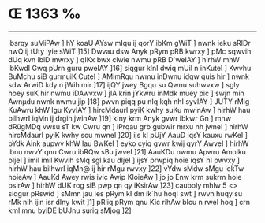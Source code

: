 # Œ 1363 ‰
---
ibsrqy suMiPAw ] hY koaU AYsw mIqu ij qorY ibKm gWiT ] nwnk ieku sRIDr
nwQ ij tUty lyie sWiT ]15] Dwvau dsw Anyk pRym pRB kwrxy ] pMc
sqwvih dUq kvn ibiD mwrxy ] qIKx bwx clwie nwmu pRB D´weIAY ]
hirhW mhW ibKwdI Gwq pUrn guru pweIAY ]16] siqgur kInI dwiq mUil n
inKuteI ] Kwvhu BuMchu siB gurmuiK CuteI ] AMimRqu nwmu inDwnu idqw quis
hir ] nwnk sdw ArwiD kdy n jWih mir ]17] ijQY jwey Bgqu su Qwnu
suhwvxw ] sgly hoey suK hir nwmu iDAwvxw ] jIA krin jYkwru inMdk muey
pic ] swjn min Awnµdu nwnk nwmu jip ]18] pwvn piqq pu nIq kqh
nhI syvIAY ] JUTY rMig KuAwru khW lgu KyvIAY ] hircMdaurI pyiK kwhy suKu
mwinAw ] hirhW hau bilhwrI iqMn ij drgih jwinAw ]19] kIny krm
Anyk gvwr ibkwr Gn ] mhw dRügMDq vwsu sT kw Cwru qn ] iPrqau grb
gubwir mrxu nh jwneI ] hirhW hircMdaurI pyiK kwhy scu mwneI ]20]
ijs kI pUjY AauD iqsY kauxu rwKeI ] bYdk Aink aupwv khW lau BwKeI
] eyko cyiq gvwr kwij qyrY AwveI ] hirhW ibnu nwvY qnu Cwru ibRQw sBu
jwveI ]21] AauKDu nwmu Apwru Amolku pIjeI ] imil imil Kwvih sMq
sgl kau dIjeI ] ijsY prwpiq hoie iqsY hI pwvxy ] hirhW hau bilhwrI
iqMn@ ij hir rMgu rwvxy ]22] vYdw sMdw sMgu iekTw hoieAw ] AauKd Awey
rwis ivic Awip KloieAw ] jo jo Enw krm sukrm hoie psirAw ] hirhW
dUK rog siB pwp qn qy iKsirAw ]23]
cauboly mhlw 5
<> siqgur pRswid ]
sMmn jau ies pRym kI dm ik´hu hoqI swt ] rwvn huqy su rMk nih ijin isr
dIny kwit ]1] pRIiq pRym qnu Kic rihAw bIcu n rweI hoq ] crn kml
mnu byiDE bUJnu suriq sMjog ]2]
####
